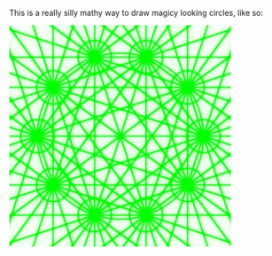 

This is a really silly mathy way to draw magicy looking circles, like so:

![foo bar baz](https://raw.githubusercontent.com/TristanTrim/magicCircleThing/master/10pointed400by400circle.jpg)

